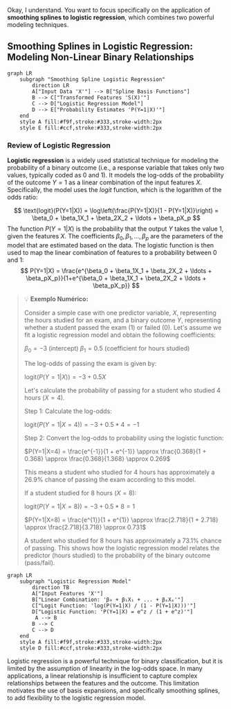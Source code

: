Okay, I understand. You want to focus specifically on the application of **smoothing splines to logistic regression**, which combines two powerful modeling techniques.

## Smoothing Splines in Logistic Regression: Modeling Non-Linear Binary Relationships

```mermaid
graph LR
    subgraph "Smoothing Spline Logistic Regression"
        direction LR
        A["Input Data 'X'"] --> B["Spline Basis Functions"]
        B --> C["Transformed Features 'S(X)'"]
        C --> D["Logistic Regression Model"]
        D --> E["Probability Estimates 'P(Y=1|X)'"]
    end
    style A fill:#f9f,stroke:#333,stroke-width:2px
    style E fill:#ccf,stroke:#333,stroke-width:2px
```

### Review of Logistic Regression

**Logistic regression** is a widely used statistical technique for modeling the probability of a binary outcome (i.e., a response variable that takes only two values, typically coded as 0 and 1). It models the log-odds of the probability of the outcome $Y=1$ as a linear combination of the input features $X$. Specifically, the model uses the *logit* function, which is the logarithm of the odds ratio:

$$
\text{logit}(P(Y=1|X)) = \log\left(\frac{P(Y=1|X)}{1 - P(Y=1|X)}\right) = \beta_0 + \beta_1X_1 + \beta_2X_2 + \ldots + \beta_pX_p
$$
The function $P(Y=1|X)$ is the probability that the output $Y$ takes the value 1, given the features $X$. The coefficients $\beta_0, \beta_1, \ldots, \beta_p$ are the parameters of the model that are estimated based on the data. The logistic function is then used to map the linear combination of features to a probability between 0 and 1:
$$
P(Y=1|X) = \frac{e^{\beta_0 + \beta_1X_1 + \beta_2X_2 + \ldots + \beta_pX_p}}{1+e^{\beta_0 + \beta_1X_1 + \beta_2X_2 + \ldots + \beta_pX_p}}
$$

> 💡 **Exemplo Numérico:**
>
> Consider a simple case with one predictor variable, $X$, representing the hours studied for an exam, and a binary outcome $Y$, representing whether a student passed the exam (1) or failed (0). Let's assume we fit a logistic regression model and obtain the following coefficients:
>
> $\beta_0 = -3$ (intercept)
> $\beta_1 = 0.5$ (coefficient for hours studied)
>
> The log-odds of passing the exam is given by:
>
> $\text{logit}(P(Y=1|X)) = -3 + 0.5X$
>
> Let's calculate the probability of passing for a student who studied 4 hours ($X=4$).
>
> Step 1: Calculate the log-odds:
>
> $\text{logit}(P(Y=1|X=4)) = -3 + 0.5 * 4 = -1$
>
> Step 2: Convert the log-odds to probability using the logistic function:
>
> $P(Y=1|X=4) = \frac{e^{-1}}{1 + e^{-1}} \approx \frac{0.368}{1 + 0.368} \approx \frac{0.368}{1.368} \approx 0.269$
>
> This means a student who studied for 4 hours has approximately a 26.9% chance of passing the exam according to this model.
>
> If a student studied for 8 hours ($X=8$):
>
> $\text{logit}(P(Y=1|X=8)) = -3 + 0.5 * 8 = 1$
>
> $P(Y=1|X=8) = \frac{e^{1}}{1 + e^{1}} \approx \frac{2.718}{1 + 2.718} \approx \frac{2.718}{3.718} \approx 0.731$
>
> A student who studied for 8 hours has approximately a 73.1% chance of passing. This shows how the logistic regression model relates the predictor (hours studied) to the probability of the binary outcome (pass/fail).

```mermaid
graph LR
    subgraph "Logistic Regression Model"
        direction TB
        A["Input Features 'X'"]
        B["Linear Combination: 'β₀ + β₁X₁ + ... + βₚXₚ'"]
        C["Logit Function: 'log(P(Y=1|X) / (1 - P(Y=1|X)))'"]
        D["Logistic Function: 'P(Y=1|X) = e^z / (1 + e^z)'"]
         A --> B
        B --> C
        C --> D
    end
    style A fill:#f9f,stroke:#333,stroke-width:2px
    style D fill:#ccf,stroke:#333,stroke-width:2px
```

Logistic regression is a powerful technique for binary classification, but it is limited by the assumption of linearity in the log-odds space. In many applications, a linear relationship is insufficient to capture complex relationships between the features and the outcome. This limitation motivates the use of basis expansions, and specifically smoothing splines, to add flexibility to the logistic regression model.

[^5.6]: "The smoothing spline problem (5.9) in Section 5.4 is posed in a regression setting. It is typically straightforward to transfer this technology to other domains. Here we consider logistic regression with a single quantitative input X. The model is" *(Trecho de <Basis Expansions and Regularization>)*
